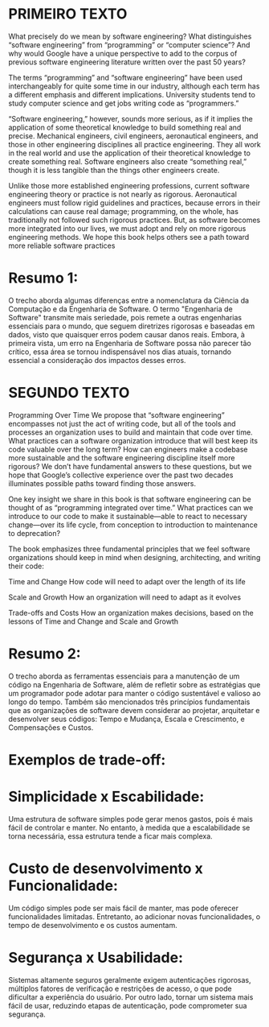 # PRIMEIRO TEXTO
What precisely do we mean by software engineering? What distinguishes “software engineering” from “programming” or “computer science”? And why would Google have a unique perspective to add to the corpus of previous software engineering literature written over the past 50 years?
 
The terms “programming” and “software engineering” have been used interchangeably for quite some time in our industry, although each term has a different emphasis and different implications. University students tend to study computer science and get jobs writing code as “programmers.”
 
“Software engineering,” however, sounds more serious, as if it implies the application of some theoretical knowledge to build something real and precise. Mechanical engineers, civil engineers, aeronautical engineers, and those in other engineering disciplines all practice engineering. They all work in the real world and use the application of their theoretical knowledge to create something real. Software engineers also create “something real,” though it is less tangible than the things other engineers create.
 
Unlike those more established engineering professions, current software engineering theory or practice is not nearly as rigorous. Aeronautical engineers must follow rigid guidelines and practices, because errors in their calculations can cause real damage; programming, on the whole, has traditionally not followed such rigorous practices. But, as software becomes more integrated into our lives, we must adopt and rely on more rigorous engineering methods. We hope this book helps others see a path toward more reliable software practices

# Resumo 1:
O trecho aborda algumas diferenças entre a nomenclatura da Ciência da Computação e da Engenharia de Software. O termo "Engenharia de Software" transmite mais seriedade, pois remete a outras engenharias essenciais para o mundo, que seguem diretrizes rigorosas e baseadas em dados, visto que quaisquer erros podem causar danos reais. Embora, à primeira vista, um erro na Engenharia de Software possa não parecer tão crítico, essa área se tornou indispensável nos dias atuais, tornando essencial a consideração dos impactos desses erros.

# SEGUNDO TEXTO
Programming Over Time
We propose that “software engineering” encompasses not just the act of writing code, but all of the tools and processes an organization uses to build and maintain that code over time. What practices can a software organization introduce that will best keep its code valuable over the long term? How can engineers make a codebase more sustainable and the software engineering discipline itself more rigorous? We don’t have fundamental answers to these questions, but we hope that Google’s collective experience over the past two decades illuminates possible paths toward finding those answers.
 
One key insight we share in this book is that software engineering can be thought of as “programming integrated over time.” What practices can we introduce to our code to make it sustainable—able to react to necessary change—over its life cycle, from conception to introduction to maintenance to deprecation?
 
The book emphasizes three fundamental principles that we feel software organizations should keep in mind when designing, architecting, and writing their code:
 
Time and Change
How code will need to adapt over the length of its life
 
Scale and Growth
How an organization will need to adapt as it evolves
 
Trade-offs and Costs
How an organization makes decisions, based on the lessons of Time and Change and Scale and Growth

# Resumo 2:
O trecho aborda as ferramentas essenciais para a manutenção de um código na Engenharia de Software, além de refletir sobre as estratégias que um programador pode adotar para manter o código sustentável e valioso ao longo do tempo. Também são mencionados três princípios fundamentais que as organizações de software devem considerar ao projetar, arquitetar e desenvolver seus códigos: Tempo e Mudança, Escala e Crescimento, e Compensações e Custos.

# Exemplos de trade-off:
# Simplicidade x Escabilidade:
Uma estrutura de software simples pode gerar menos gastos, pois é mais fácil de controlar e manter. No entanto, à medida que a escalabilidade se torna necessária, essa estrutura tende a ficar mais complexa.

# Custo de desenvolvimento x Funcionalidade:
Um código simples pode ser mais fácil de manter, mas pode oferecer funcionalidades limitadas. Entretanto, ao adicionar novas funcionalidades, o tempo de desenvolvimento e os custos aumentam.

# Segurança x Usabilidade:
Sistemas altamente seguros geralmente exigem autenticações rigorosas, múltiplos fatores de verificação e restrições de acesso, o que pode dificultar a experiência do usuário. Por outro lado, tornar um sistema mais fácil de usar, reduzindo etapas de autenticação, pode comprometer sua segurança.


